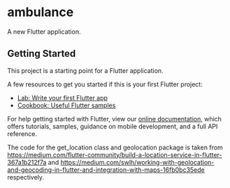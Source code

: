 # ambulance

A new Flutter application.

## Getting Started

This project is a starting point for a Flutter application.

A few resources to get you started if this is your first Flutter project:

- [Lab: Write your first Flutter app](https://flutter.dev/docs/get-started/codelab)
- [Cookbook: Useful Flutter samples](https://flutter.dev/docs/cookbook)

For help getting started with Flutter, view our
[online documentation](https://flutter.dev/docs), which offers tutorials,
samples, guidance on mobile development, and a full API reference.

The code for the get_location class and  geolocation package is taken from https://medium.com/flutter-community/build-a-location-service-in-flutter-367a1b212f7a  and  https://medium.com/swlh/working-with-geolocation-and-geocoding-in-flutter-and-integration-with-maps-16fb0bc35ede respectively. 
